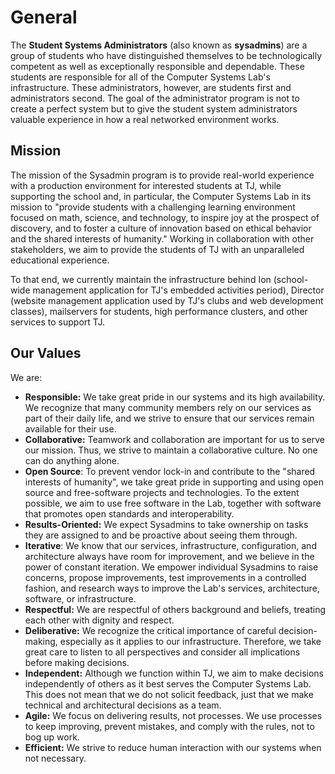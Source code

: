 # General

The **Student Systems Administrators** \(also known as **sysadmins**\) are a group of students who have distinguished themselves to be technologically competent as well as exceptionally responsible and dependable. These students are responsible for all of the Computer Systems Lab's infrastructure. These administrators, however, are students first and administrators second. The goal of the administrator program is not to create a perfect system but to give the student system administrators valuable experience in how a real networked environment works.

## Mission

The mission of the Sysadmin program is to provide real-world experience with a production environment for interested students at TJ, while supporting the school and, in particular, the Computer Systems Lab in its mission to "provide students with a challenging learning environment focused on math, science, and technology, to inspire joy at the prospect of discovery, and to foster a culture of innovation based on ethical behavior and the shared interests of humanity."  Working in collaboration with other stakeholders, we aim to provide the students of TJ with an unparalleled educational experience.

To that end, we currently maintain the infrastructure behind Ion \(school-wide management application for TJ's embedded activities period\), Director \(website management application used by TJ's clubs and web development classes\), mailservers for students, high performance clusters, and other services to support TJ.

## Our Values

We are:

* **Responsible:** We take great pride in our systems and its high availability.  We recognize that many community members rely on our services as part of their daily life, and we strive to ensure that our services remain available for their use.
* **Collaborative:** Teamwork and collaboration are important for us to serve our mission.  Thus, we strive to maintain a collaborative culture.  No one can do anything alone.
* **Open Source**: To prevent vendor lock-in and contribute to the "shared interests of humanity", we take great pride in supporting and using open source and free-software projects and technologies.  To the extent possible, we aim to use free software in the Lab, together with software that promotes open standards and interoperability.
* **Results-Oriented:** We expect Sysadmins to take ownership on tasks they are assigned to and be proactive about seeing them through.  
* **Iterative**: We know that our services, infrastructure, configuration, and architecture always have room for improvement, and we believe in the power of constant iteration. We empower individual Sysadmins to raise concerns, propose improvements, test improvements in a controlled fashion, and research ways to improve the Lab's services, architecture, software, or infrastructure.
* **Respectful:** We are respectful of others background and beliefs, treating each other with dignity and respect.
* **Deliberative:** We recognize the critical importance of careful decision-making, especially as it applies to our infrastructure.  Therefore, we take great care to listen to all perspectives and consider all implications before making decisions.
* **Independent:** Although we function within TJ, we aim to make decisions independently of others as it best serves the Computer Systems Lab.  This does not mean that we do not solicit feedback, just that we make technical and architectural decisions as a team.
* **Agile:** We focus on delivering results, not processes.  We use processes to keep improving, prevent mistakes, and comply with the rules, not to bog up work.
* **Efficient:** We strive to reduce human interaction with our systems when not necessary.

